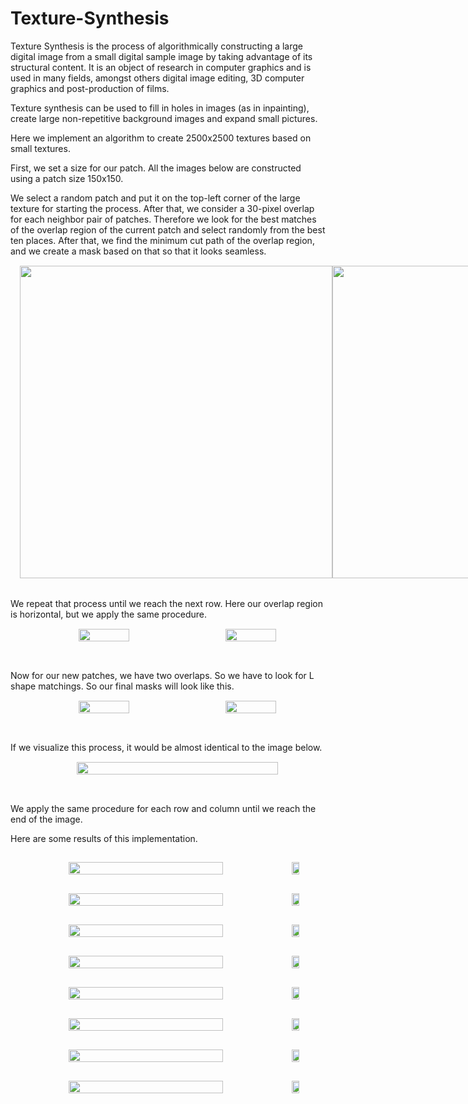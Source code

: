 # Texture-Synthesis

Texture Synthesis is the process of algorithmically constructing a large digital image from a small digital sample image by taking advantage of its structural content. It is an object of research in computer graphics and is used in many fields, amongst others digital image editing, 3D computer graphics and post-production of films.

Texture synthesis can be used to fill in holes in images (as in inpainting), create large non-repetitive background images and expand small pictures.

Here we implement an algorithm to create 2500x2500 textures based on small textures.

First, we set a size for our patch. All the images below are constructed using a patch size 150x150.

We select a random patch and put it on the top-left corner of the large texture for starting the process. After that, we consider a 30-pixel overlap for each neighbor pair of patches. Therefore we look for the best matches of the overlap region of the current patch and select randomly from the best ten places. After that, we find the minimum cut path of the overlap region, and we create a mask based on that so that it looks seamless.
<br/>

<p align='center' style="display: flex; align-items: center; justify-content: space-evenly; margin:15px; width:100%;">
    <img src='./images/v-mask-1.jpg' height='500px'>
    <img src='./images/v-mask-2.jpg', height='500px'>
</p>
<br/>
We repeat that process until we reach the next row. Here our overlap region is horizontal, but we apply the same procedure.
<br/>

<p align='center' style="display: flex; align-items: center; justify-content: space-evenly; margin:15px; width:100%;">
    <img src='./images/h-mask-1.jpg' width='40%'>
    <img src='./images/h-mask-2.jpg', width='40%'>
</p>
<br/>

Now for our new patches, we have two overlaps. So we have to look for L shape matchings. So our final masks will look like this.
<br/>

<p align='center' style="display: flex; align-items: center; justify-content: space-evenly; margin:15px; width:100%;">
    <img src='./images/L-mask-1.png' width='40%'>
    <img src='./images/L-mask-2.png', width='40%'>
</p>
<br/>

If we visualize this process, it would be almost identical to the image below.

<p align='center' style="display: flex; align-items: center; justify-content: space-evenly; margin:15px; width:100%;">
    <img src='./images/EXPLAIN.png' width='80%'>
</p>
<br/>

We apply the same procedure for each row and column until we reach the end of the image.

Here are some results of this implementation.

<div  style="display: flex; align-items: flex-start; flex-direction: column; justify-content:space-evenly; width=100%;">
<p align='center' style="display: flex; align-items: center; justify-content: space-evenly; margin:15px; width:100%;">
    <img src='./images/texture-big-1.jpg' width='70%'>
    <img src='./images/texture-small-1.jpg' width='15%'>
</p>
<p align='center' style="display: flex; align-items: center; justify-content: space-evenly; margin:15px; width:100%;">
    <img src='./images/texture-big-2.jpg' width='70%'>
    <img src='./images/texture-small-2.jpg' width='15%'>
</p>
<p align='center' style="display: flex; align-items: center; justify-content: space-evenly; margin:15px; width:100%;">
    <img src='./images/texture-big-3.jpg' width='70%'>
    <img src='./images/texture-small-3.jpg' width='15%'>
</p>
<p align='center' style="display: flex; align-items: center; justify-content: space-evenly; margin:15px; width:100%;">
    <img src='./images/texture-big-4.jpg' width='70%'>
    <img src='./images/texture-small-4.jpg' width='15%'>
</p>
<p align='center' style="display: flex; align-items: center; justify-content: space-evenly; margin:15px; width:100%;">
    <img src='./images/texture-big-5.jpg' width='70%'>
    <img src='./images/texture-small-5.jpg' width='15%'>
</p>
<p align='center' style="display: flex; align-items: center; justify-content: space-evenly; margin:15px; width:100%;">
    <img src='./images/texture-big-6.jpg' width='70%'>
    <img src='./images/texture-small-6.jpg' width='15%'>
</p>
<p align='center' style="display: flex; align-items: center; justify-content: space-evenly; margin:15px; width:100%;">
    <img src='./images/texture-big-7.jpg' width='70%'>
    <img src='./images/texture-small-7.jpg' width='15%'>
</p>
<p align='center' style="display: flex; align-items: center; justify-content: space-evenly; margin:15px; width:100%;">
    <img src='./images/texture-big-8.jpg' width='70%'>
    <img src='./images/texture-small-8.jpg' width='15%'>
</p>
</div>
